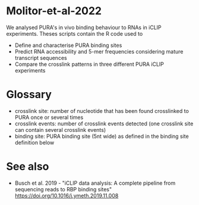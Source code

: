 # Molitor-et-al-2022

We analysed PURA's in vivo binding behaviour to RNAs in iCLIP experiments. Theses scripts contain the R code used to

* Define and characterise PURA binding sites
* Predict RNA accessibility and 5-mer frequencies considering mature transcript sequences
* Compare the crosslink patterns in three different PURA iCLIP experiments 


# Glossary

- crosslink site: number of nucleotide that has been found crosslinked to PURA once or several times
- crosslink events: number of crosslink events detected (one crosslink site can contain several crosslink events)
- binding site: PURA binding site (5nt wide) as defined in the binding site definition below

# See also

- Busch et al. 2019 - "iCLIP data analysis: A complete pipeline from sequencing reads to RBP binding sites" https://doi.org/10.1016/j.ymeth.2019.11.008



